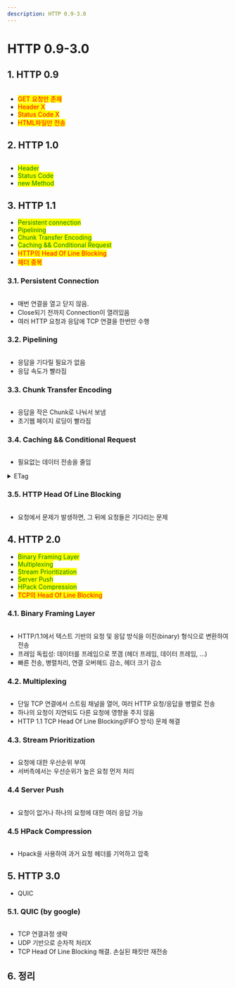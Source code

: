 ```yaml
---
description: HTTP 0.9-3.0
---
```


# HTTP 0.9-3.0

## 1. HTTP 0.9

<figure><img src="../.gitbook/assets/image (9).png" alt=""><figcaption></figcaption></figure>

* <mark style="color:red;">GET 요청만 존재</mark>
* <mark style="color:red;">Header X</mark>
* <mark style="color:red;">Status Code X</mark>
* <mark style="color:red;">HTML파일만 전송</mark>

## 2. HTTP 1.0

<figure><img src="../.gitbook/assets/image (262).png" alt=""><figcaption></figcaption></figure>

* <mark style="color:green;">Header</mark>
* <mark style="color:green;">Status Code</mark>
* <mark style="color:green;">new Method</mark>

## 3. HTTP 1.1

* <mark style="color:green;">Persistent connection</mark>
* <mark style="color:green;">Pipelining</mark>
* <mark style="color:green;">Chunk Transfer Encoding</mark>
* <mark style="color:green;">Caching && Conditional Request</mark>
* <mark style="color:red;">HTTP의 Head Of Line Blocking</mark>
* <mark style="color:red;">헤더 중복</mark>

### 3.1. Persistent Connection

<figure><img src="../.gitbook/assets/image (263).png" alt=""><figcaption></figcaption></figure>

* 매번 연결을 열고 닫지 않음.
* Close되기 전까지 Connection이 열려있음
* 여러 HTTP 요청과 응답에 TCP 연결을 한번만 수행

### 3.2. Pipelining

<figure><img src="../.gitbook/assets/image (264).png" alt=""><figcaption></figcaption></figure>

* 응답을 기다릴 필요가 없음
* 응답 속도가 빨라짐

### 3.3. Chunk Transfer Encoding

<figure><img src="../.gitbook/assets/image (266).png" alt=""><figcaption></figcaption></figure>

* 응답을 작은 Chunk로 나눠서 보냄
* 초기웹 페이지 로딩이  빨라짐

### 3.4. Caching && Conditional Request

<figure><img src="../.gitbook/assets/image (267).png" alt=""><figcaption></figcaption></figure>

* 필요없는 데이터 전송을 줄임

<details>

<summary>ETag</summary>

* ETag는 서버가 특정 리소스의 버전을 나타내기 위해 생성하는 해시 값 또는 고유 식별자

Server: 리소스 제공시 ETag 포함

```vbnet
HTTP/1.1 200 OK
ETag: "12345abcd"
```

**Client: 캐싱된 ETag로 조건부 요청**\
클라이언트는 서버로 리소스를 재요청할 때, 이전에 받은 ETag 값을 요청 헤더에 포함시켜 전송.

```mathematica
If-None-Match: "12345abcd"
```

**Server: 변경되지 않음**

```mathematica
HTTP/1.1 304 Not Modified
```

클라이언트는 기존에 캐싱된 리소스를 사용합니다.

**Server: 변경됨**

```vbnet
HTTP/1.1 200 OK
ETag: "67890efgh"
```

새로운 리소스 데이터를 제공하며 ETag를 업데이트합니다.



</details>

### 3.5. HTTP Head Of Line Blocking

<figure><img src="../.gitbook/assets/image (268).png" alt=""><figcaption></figcaption></figure>

* 요청에서 문제가 발생하면, 그 뒤에 요청들은 기다리는 문제

## 4. HTTP 2.0

* <mark style="color:green;">Binary Framing Layer</mark>
* <mark style="color:green;">Multiplexing</mark>
* <mark style="color:green;">Stream Prioritization</mark>
* <mark style="color:green;">Server Push</mark>
* <mark style="color:green;">HPack Compression</mark>
* <mark style="color:red;">TCP의 Head Of Line Blocking</mark>

### 4.1. Binary Framing Layer

<figure><img src="../.gitbook/assets/image (269).png" alt=""><figcaption></figcaption></figure>

* HTTP/1.1에서 텍스트 기반의 요청 및 응답 방식을 이진(binary) 형식으로 변환하여 전송
* 프레임 독립성: 데이터를 프레임으로 쪼갬 (헤더 프레임, 데이터 프레임, ...)
* 빠른 전송, 병렬처리, 연결 오버헤드 감소, 헤더 크기 감소

### 4.2. Multiplexing

<figure><img src="../.gitbook/assets/image (270).png" alt=""><figcaption></figcaption></figure>

* 단일 TCP 연결에서 스트림 채널을 열어, 여러 HTTP 요청/응답을 병렬로 전송
* 하나의 요청이 지연되도 다른 요청에 영향을 주지 않음
* HTTP 1.1 TCP Head Of Line Blocking(FIFO 방식) 문제 해결

### 4.3. Stream Prioritization

<figure><img src="../.gitbook/assets/image (2) (1).png" alt=""><figcaption></figcaption></figure>

* 요청에 대한 우선순위 부여
* 서버측에서는 우선순위가 높은 요청 먼저 처리

### 4.4 Server Push

<figure><img src="../.gitbook/assets/image (272).png" alt=""><figcaption></figcaption></figure>

* 요청이 없거나 하나의 요청에 대한 여러 응답 가능

### 4.5 HPack Compression

<figure><img src="../.gitbook/assets/image (274).png" alt=""><figcaption></figcaption></figure>

* Hpack을 사용하여 과거 요청 헤더를 기억하고 압축



## 5. HTTP 3.0

* QUIC

### 5.1. QUIC (by google)

<figure><img src="../.gitbook/assets/image (276).png" alt=""><figcaption></figcaption></figure>

* TCP 연결과정 생략
* UDP 기반으로 순차적 처리X
* TCP Head Of Line Blocking 해결. 손실된 패킷만 재전송



## 6. 정리

<figure><img src="../.gitbook/assets/image (277).png" alt=""><figcaption></figcaption></figure>

